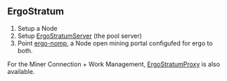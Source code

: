

## ErgoStratum

1. Setup a Node
2. Setup [ErgoStratumServer](https://github.com/mhssamadani/ErgoStratumServer) (the pool server)
3. Point [ergo-nomp](https://github.com/btclinux/ergo-nomp), a Node open mining portal configufed for ergo to both. 

For the  Miner Connection + Work Management, [ErgoStratumProxy](https://github.com/mhssamadani/ErgoStratumProxy) is also available.


